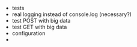 - tests
- real logging instead of console.log (necessary?)
- test POST with big data
- test GET with big data
- configuration 
- 
